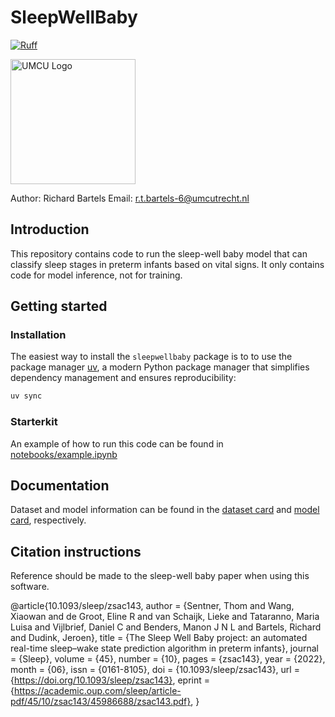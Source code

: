 # SleepWellBaby

[![Ruff](https://img.shields.io/endpoint?url=https://raw.githubusercontent.com/astral-sh/ruff/main/assets/badge/v2.json)](https://github.com/astral-sh/ruff)

<img src="https://cdn.worldvectorlogo.com/logos/umc-utrecht-1.svg" alt="UMCU Logo" width="200"/>

Author: Richard Bartels
Email: r.t.bartels-6@umcutrecht.nl

## Introduction
This repository contains code to run the sleep-well baby model that can classify sleep stages in 
preterm infants based on vital signs. It only contains code for model inference, not for training.

## Getting started
### Installation

The easiest way to install the `sleepwellbaby` package is to 
to use the package manager [uv](https://docs.astral.sh/uv/), a modern Python package manager that simplifies dependency management and ensures reproducibility:

```bash
uv sync
```

### Starterkit
An example of how to run this code can be found in [notebooks/example.ipynb](notebooks/example.ipynb)

## Documentation
Dataset and model information can be found in the [dataset card](docs/dataset_card.md) and [model card](docs/model_card.md), respectively.

## Citation instructions
Reference should be made to the sleep-well baby paper when using this software.

@article{10.1093/sleep/zsac143,
    author = {Sentner, Thom and Wang, Xiaowan and de Groot, Eline R and van Schaijk, Lieke and Tataranno, Maria Luisa and Vijlbrief, Daniel C and Benders, Manon J N L and Bartels, Richard and Dudink, Jeroen},
    title = {The Sleep Well Baby project: an automated real-time sleep–wake state prediction algorithm in preterm infants},
    journal = {Sleep},
    volume = {45},
    number = {10},
    pages = {zsac143},
    year = {2022},
    month = {06},
    issn = {0161-8105},
    doi = {10.1093/sleep/zsac143},
    url = {https://doi.org/10.1093/sleep/zsac143},
    eprint = {https://academic.oup.com/sleep/article-pdf/45/10/zsac143/45986688/zsac143.pdf},
}
